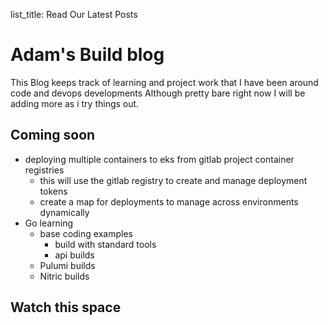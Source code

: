 list_title: Read Our Latest Posts

# Adam's Build blog

This Blog keeps track of learning and project work that I have been around code and devops developments
Although pretty bare right now I will be adding more as i try things out.

## Coming soon
- deploying multiple containers to eks from gitlab project container registries  
  - this will use the gitlab registry to create and manage deployment tokens
  - create a map for deployments to manage across environments dynamically
- Go learning
  - base coding examples
    - build with standard tools
    - api builds
  - Pulumi builds
  - Nitric builds

## Watch this space
